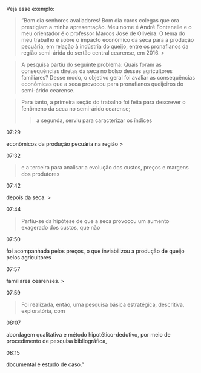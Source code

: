 Veja esse exemplo:


> ”Bom dia senhores avaliadores! Bom dia caros colegas que ora prestigiam a minha apresentação. Meu nome é André Fontenelle e o meu orientador é o professor Marcos José de Oliveira. O tema do meu trabalho é sobre o impacto econômico da seca para a produção pecuária, em relação à indústria do queijo, entre os pronafianos da região semi-árida do sertão central cearense, em 2016. >

> A pesquisa partiu do seguinte problema: Quais foram as consequências diretas da seca no bolso desses agricultores familiares? Desse modo, o objetivo geral foi avaliar as consequências econômicas que a seca provocou para pronafianos queijeiros do semi-árido cearense.

> Para tanto, a primeira seção do trabalho foi feita para descrever o fenômeno da seca no semi-árido cearense;
> > a segunda, serviu para caracterizar os índices

07:29

econômicos da produção pecuária na região >

07:32

> e a terceira para analisar a evolução dos custos, preços e margens dos produtores

07:42

depois da seca. >

07:44

> Partiu-se da hipótese de que a seca provocou um aumento exagerado dos custos, que não

07:50

foi acompanhada pelos preços, o que inviabilizou a produção de queijo pelos agricultores

07:57

familiares cearenses. >

07:59

> Foi realizada, então, uma pesquisa básica estratégica, descritiva, exploratória, com

08:07

abordagem qualitativa e método hipotético-dedutivo, por meio de procedimento de pesquisa bibliográfica,

08:15

documental e estudo de caso.”